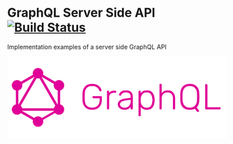 # GraphQL Server Side API [![Build Status](https://travis-ci.com/brneto/graphql-api.svg?branch=master)](https://travis-ci.org/brneto/graphql-api)
Implementation examples of a server side GraphQL API

![graphql-logo](./graphql-logo.png "GraphQL")
